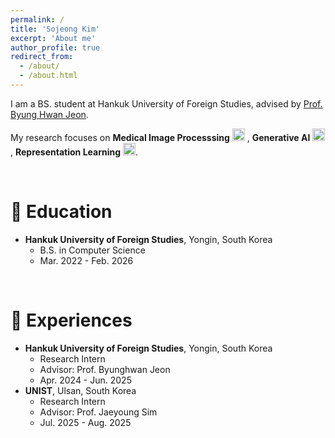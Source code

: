 ```yaml
---
permalink: /
title: 'Sojeong Kim'
excerpt: 'About me'
author_profile: true
redirect_from: 
  - /about/
  - /about.html
---
```


I am a BS. student at Hankuk University of Foreign Studies, advised by [Prof. Byung Hwan Jeon](https://). 

My research focuses on **Medical Image Processsing** <img width="20" height="20" alt="image" src="https://github.com/user-attachments/assets/0ec64f8d-4895-4393-8a26-18d6281b7d66" />
, **Generative AI** <img width="20" height="20" alt="image" src="https://github.com/user-attachments/assets/eb91d678-fe8d-4194-ac9f-dc646360572e" />
, **Representation Learning** <img width="20" height="20" alt="image" src="https://github.com/user-attachments/assets/01f76511-6ac4-4b13-bbab-4091a27201d9" />.

<br/>

# 🏫 Education

- **Hankuk University of Foreign Studies**, Yongin, South Korea
  - B.S. in Computer Science
  - Mar. 2022 - Feb. 2026

<br/>

# 🏢 Experiences

- **Hankuk University of Foreign Studies**, Yongin, South Korea
  - Research Intern
  - Advisor: Prof. Byunghwan Jeon
  - Apr. 2024 - Jun. 2025
- **UNIST**, Ulsan, South Korea
  - Research Intern
  - Advisor: Prof. Jaeyoung Sim
  - Jul. 2025 - Aug. 2025

<br/>

<!--
# 🏆 Awards and Honors
- Yonsei University, Nov. 2024
  - Academic Research Fellowship
- Google, Oct. 2024
  - Google East Asia Student Travel Grants for ECCV 

<br/>

# ✏️ Academic Services
- Conference
  - BMVC, ACCV, ECCV, ICLR, CVPR, ICCV, CoRL
- Journal
  - TPAMI, IJCV
-->
